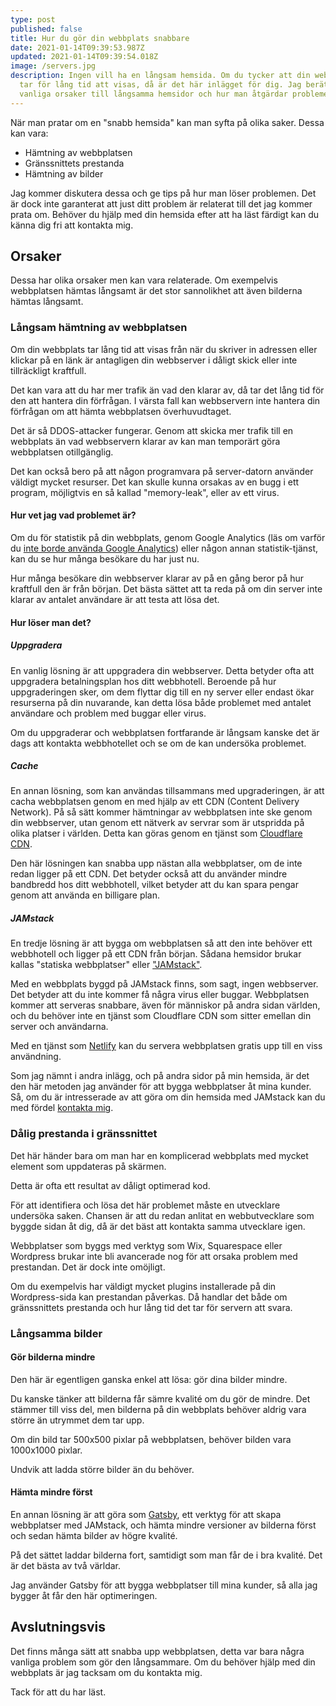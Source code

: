```yaml
---
type: post
published: false
title: Hur du gör din webbplats snabbare
date: 2021-01-14T09:39:53.987Z
updated: 2021-01-14T09:39:54.018Z
image: /servers.jpg
description: Ingen vill ha en långsam hemsida. Om du tycker att din webbplats
  tar för lång tid att visas, då är det här inlägget för dig. Jag berättar om
  vanliga orsaker till långsamma hemsidor och hur man åtgärdar problemen.
---
```

När man pratar om en "snabb hemsida" kan man syfta på olika saker. Dessa kan vara:

* Hämtning av webbplatsen
* Gränssnittets prestanda
* Hämtning av bilder

Jag kommer diskutera dessa och ge tips på hur man löser problemen. Det är dock inte garanterat att just ditt problem är relaterat till det jag kommer prata om. Behöver du hjälp med din hemsida efter att ha läst färdigt kan du känna dig fri att kontakta mig.

## Orsaker

Dessa har olika orsaker men kan vara relaterade. Om exempelvis webbplatsen hämtas långsamt är det stor sannolikhet att även bilderna hämtas långsamt.

### Långsam hämtning av webbplatsen

Om din webbplats tar lång tid att visas från när du skriver in adressen eller klickar på en länk är antagligen din webbserver i dåligt skick eller inte tillräckligt kraftfull.

Det kan vara att du har mer trafik än vad den klarar av, då tar det lång tid för den att hantera din förfrågan. I värsta fall kan webbservern inte hantera din förfrågan om att hämta webbplatsen överhuvudtaget.

Det är så DDOS-attacker fungerar. Genom att skicka mer trafik till en webbplats än vad webbservern klarar av kan man temporärt göra webbplatsen otillgänglig.

Det kan också bero på att någon programvara på server-datorn använder väldigt mycket resurser. Det kan skulle kunna orsakas av en bugg i ett program, möjligtvis en så kallad "memory-leak", eller av ett virus.

#### Hur vet jag vad problemet är?

Om du för statistik på din webbplats, genom Google Analytics (läs om varför du [inte borde använda Google Analytics](/blogg/statistik-utan-google)) eller någon annan statistik-tjänst, kan du se hur många besökare du har just nu.

Hur många besökare din webbserver klarar av på en gång beror på hur kraftfull den är från början. Det bästa sättet att ta reda på om din server inte klarar av antalet användare är att testa att lösa det.

#### Hur löser man det?

##### Uppgradera

En vanlig lösning är att uppgradera din webbserver. Detta betyder ofta att uppgradera betalningsplan hos ditt webbhotell. Beroende på hur uppgraderingen sker, om dem flyttar dig till en ny server eller endast ökar resurserna på din nuvarande, kan detta lösa både problemet med antalet användare och problem med buggar eller virus.

Om du uppgraderar och webbplatsen fortfarande är långsam kanske det är dags att kontakta webbhotellet och se om de kan undersöka problemet.

##### Cache
En annan lösning, som kan användas tillsammans med upgraderingen, är att cacha webbplatsen genom en med hjälp av ett CDN (Content Delivery Network). På så sätt kommer hämtningar av webbplatsen inte ske genom din webbserver, utan genom ett nätverk av servrar som är utspridda på olika platser i världen. Detta kan göras genom en tjänst som [Cloudflare CDN](https://www.cloudflare.com/cdn).

Den här lösningen kan snabba upp nästan alla webbplatser, om de inte redan ligger på ett CDN. Det betyder också att du använder mindre bandbredd hos ditt webbhotell, vilket betyder att du kan spara pengar genom att använda en billigare plan.

##### JAMstack
En tredje lösning är att bygga om webbplatsen så att den inte behöver ett webbhotell och ligger på ett CDN från början. Sådana hemsidor brukar kallas "statiska webbplatser" eller ["JAMstack"](/blogg/vad-ar-egentligen-jamstack).

Med en webbplats byggd på JAMstack finns, som sagt, ingen webbserver. Det betyder att du inte kommer få några virus eller buggar. Webbplatsen kommer att serveras snabbare, även för människor på andra sidan världen, och du behöver inte en tjänst som Cloudflare CDN som sitter emellan din server och användarna.

Med en tjänst som [Netlify](https://www.netlify.com/) kan du servera webbplatsen gratis upp till en viss användning. 

Som jag nämnt i andra inlägg, och på andra sidor på min hemsida, är det den här metoden jag använder för att bygga webbplatser åt mina kunder. Så, om du är intresserade av att göra om din hemsida med JAMstack kan du med fördel [kontakta mig](/kontakt/).

### Dålig prestanda i gränssnittet
Det här händer bara om man har en komplicerad webbplats med mycket element som uppdateras på skärmen.

Detta är ofta ett resultat av dåligt optimerad kod.

För att identifiera och lösa det här problemet måste en utvecklare undersöka saken. Chansen är att du redan anlitat en webbutvecklare som byggde sidan åt dig, då är det bäst att kontakta samma utvecklare igen.

Webbplatser som byggs med verktyg som Wix, Squarespace eller Wordpress brukar inte bli avancerade nog för att orsaka problem med prestandan. Det är dock inte omöjligt.

Om du exempelvis har väldigt mycket plugins installerade på din Wordpress-sida kan prestandan påverkas. Då handlar det både om gränssnittets prestanda och hur lång tid det tar för servern att svara.

### Långsamma bilder

#### Gör bilderna mindre
Den här är egentligen ganska enkel att lösa: gör dina bilder mindre.

Du kanske tänker att bilderna får sämre kvalité om du gör de mindre. Det stämmer till viss del, men bilderna på din webbplats behöver aldrig vara större än utrymmet dem tar upp.

Om din bild tar 500x500 pixlar på webbplatsen, behöver bilden vara 1000x1000 pixlar. 

Undvik att ladda större bilder än du behöver.

#### Hämta mindre först
En annan lösning är att göra som [Gatsby](https://gatsbyjs.com), ett verktyg för att skapa webbplatser med JAMstack, och hämta mindre versioner av bilderna först och sedan hämta bilder av högre kvalité.

På det sättet laddar bilderna fort, samtidigt som man får de i bra kvalité. Det är det bästa av två världar.

Jag använder Gatsby för att bygga webbplatser till mina kunder, så alla jag bygger åt får den här optimeringen.

## Avslutningsvis

Det finns många sätt att snabba upp webbplatsen, detta var bara några vanliga problem som gör den långsammare. Om du behöver hjälp med din webbplats är jag tacksam om du kontakta mig.

Tack för att du har läst.